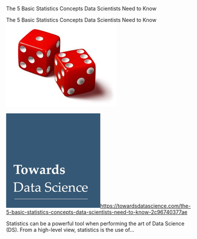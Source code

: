 The 5 Basic Statistics Concepts Data Scientists Need to Know

The 5 Basic Statistics Concepts Data Scientists Need to Know
![](../_resources/a9e3de88d445d0ca9468bb390dbf1da0.png)

![](../_resources/6c7127bcf839ef26142a0a50c2fb74f2.jpg)https://towardsdatascience.com/the-5-basic-statistics-concepts-data-scientists-need-to-know-2c96740377ae

Statistics can be a powerful tool when performing the art of Data Science (DS). From a high-level view, statistics is the use of…